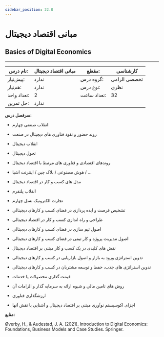```yaml
---
sidebar_position: 22.0
---
```

# مبانی اقتصاد دیجیتال
## Basics of Digital Economics
_______________________________________________________________________________
| نام درس:    | مبانی اقتصاد دیجیتال | مقطع:       | کارشناسی     |
| ----------- | -------------------- | ----------- | ------------ |
| پیش‌نیاز:   | ندارد                | گروه درس:   | تخصصی الزامی |
| هم‌نیاز:    | ندارد                | نوع درس:    | نظری         |
| تعداد واحد: | 2                    | تعداد ساعت: | 32           |
| حل تمرین:   |  ندارد               |             |              |

**سرفصل درس:**


- انقلاب صنعتی چهارم

- روند حضور و نفوذ فناوری های دیجیتال در صنعت

- انقلاب دیجیتال

- تحول دیجیتال

- روندهای اقتصادی و فناوری های مرتبط با اقتصاد دیجیتال

- هوش مصنوعی / بلاک چین / اینترنت اشیا  / ...

- مدل های کسب و کار در اقتصاد دیجیتال

- انقلاب پلتفرم

- تجارت الکترونیک نسل چهارم 

- تشخیص فرصت و ایده پردازی در فضای کسب و کارهای دیجیتالی

- طراحی و راه اندازی کسب و کار در اقتصاد دیجیتالی

- اصول تیم سازی در فضای کسب و کارهای دیجیتالی

- اصول مدیریت پروژه و کار تیمی در فضای کسب و کارهای دیجیتالی 

- نقش های کلیدی در یک کسب و کار مبتنی بر اقتصاد دیجیتال

- تدوین استراتژی ورود به بازار و اصول بازاریابی در کسب و کارهای دیجیتالی

- تدوین استراتژی های جذب، حفظ و توسعه مشتریان در کسب و کارهای دیجیتالی

- قیمت گذاری محصولات یا خدمات

- روش های تامین مالی و شیوه ارائه به سرمایه گذار و الزامات آن

- ارزشگذاری فناوری

- اجزای اکوسیستم نوآوری مبتنی بر اقتصاد دیجیتال و آشنایی با نقش آنها


**منابع:**

Øverby, H., & Audestad, J. A. (2021). Introduction to Digital Economics: Foundations, Business Models and Case Studies. Springer. 
